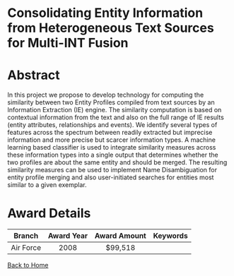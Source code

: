 
Consolidating Entity Information from Heterogeneous Text Sources for Multi-INT Fusion
=====================================================================================

# Abstract


In this project we propose to develop technology for computing the similarity between two Entity Profiles compiled from text sources by an Information Extraction (IE) engine. The similarity computation is based on contextual information from the text and also on the full range of IE results (entity attributes, relationships and events). We identify several types of features across the spectrum between readily extracted but imprecise information and more precise but scarcer information types.  A machine learning based classifier is used to integrate similarity measures across these information types into a single output that determines whether the two profiles are about the same entity and should be merged. The resulting similarity measures can be used to implement Name Disambiguation for entity profile merging and also user-initiated searches for entities most similar to a given exemplar.  

# Award Details

|Branch|Award Year|Award Amount|Keywords|
| :---: | :---: | :---: | :---: |
|Air Force|2008|$99,518||
  
  


[Back to Home](https://github.com/chrischow/dod_sbir_awards/DJ/#1307)